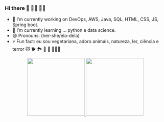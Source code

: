 ### Hi there 👋 👩‍💻 👩‍🔬


- 🔭 I’m currently working on DevOps, AWS, Java, SQL, HTML, CSS, JS, Spring boot.
- 🌱 I’m currently learning ... python e data science.
- 😄 Pronouns: (her-she/ela-dela)
- ⚡ Fun fact: eu sou vegetariana, adoro  animais, natureza, ler, ciência e terror 🐱 🐕 🏞️ 🦇 🎃 🧛🏽‍♀️

<div align="center">
  <a href="https://github.com/LaisLimaDev">
  <img height="180em" src="https://github-readme-stats.vercel.app/api?username=LaisLimaDev&show_icons=true&theme=dracula&include_all_commits=true&count_private=true"/>
  <img height="180em" src="https://github-readme-stats.vercel.app/api/top-langs/?username=LaisLimaDev&layout=compact&langs_count=7&theme=dracula"/>
</div>

